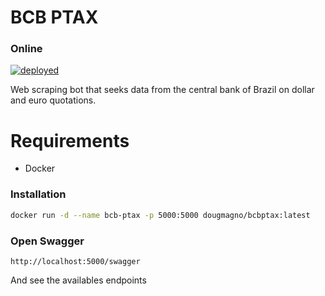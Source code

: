 # BCB PTAX

### Online
[![deployed](https://travis-ci.org/joemccann/dillinger.svg?branch=master)](http://bcb-ptax.herokuapp.com/swagger/)

Web scraping bot that seeks data from the central bank of Brazil on dollar and euro quotations.

# Requirements

  - Docker

### Installation

```sh
docker run -d --name bcb-ptax -p 5000:5000 dougmagno/bcbptax:latest
```

### Open Swagger
```
http://localhost:5000/swagger
```
And see the availables endpoints
